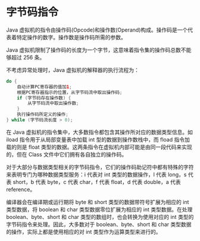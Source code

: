 # 字节码指令

Java 虚拟机的指令由操作码(Opcode)和操作数(Operand)构成。操作码是一个代表着特定操作的数字。操作数是操作码所需的参数。

Java 虚拟机限制了操作码的长度为一个字节，这意味着指令集的操作码总数不能够超过 256 条。

不考虑异常处理时，Java 虚拟机的解释器的执行流程为：

```java
do {
    自动计算PC寄存器的值加1;
    根据PC寄存器指示的位置，从字节码流中取出操作码;
    if (字节码存在操作数) {
        从字节码流中取出操作数;
    }
    执行操作码所定义的操作;
} while (字节码流长度 > 0);
```

在 Java 虚拟机的指令集中，大多数指令都包含其操作所对应的数据类型信息。如 iload 指令用于从局部变量表中加载 int 型的数据到操作数栈中，而 fload 指令加载的则是 float 类型的数据。这两条指令在虚拟机内部可能是由同一段代码来实现的，但在 Class 文件中它们拥有各自独立的操作码。

对于大部分与数据类型相关的字节码指令，它们的操作码助记符中都有特殊的字符来表明专门为哪种数据类型服务：i 代表对 int 类型的数据操作，l 代表 long，s 代表 short，b 代表 byte，c 代表 char，f 代表 float，d 代表 double，a 代表 reference。

编译器会在编译期或运行期将 byte 和 short 类型的数据带符号扩展为相应的 int 类型数据，将 boolean 和 char 类型数据零位扩展为相应的 int 类型数据。在处理 boolean、byte、short 和 char 类型的数组时，也会转换为使用对应的 int 类型的字节码指令来处理。因此，大多数对于 boolean、byte、short 和 char 类型数据的操作，实际上都是使用相应的对 int 类型作为运算类型来进行的。
